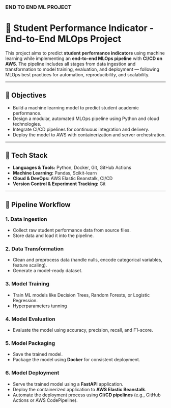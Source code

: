 ### END TO END ML PROJECT #####

# 🎯 Student Performance Indicator - End-to-End MLOps Project

This project aims to predict **student performance indicators** using machine learning while implementing an **end-to-end MLOps pipeline** with **CI/CD on AWS**. The pipeline includes all stages from data ingestion and transformation to model training, evaluation, and deployment — following MLOps best practices for automation, reproducibility, and scalability.

---

## 🚀 Objectives

- Build a machine learning model to predict student academic performance.
- Design a modular, automated MLOps pipeline using Python and cloud technologies.
- Integrate CI/CD pipelines for continuous integration and delivery.
- Deploy the model to AWS with containerization and server orchestration.

---

## 🔧 Tech Stack

- **Languages & Tools:** Python, Docker, Git, GitHub Actions
- **Machine Learning:** Pandas, Scikit-learn
- **Cloud & DevOps:** AWS Elastic Beanstalk, CI/CD
- **Version Control & Experiment Tracking:** Git

---

## 🔄 Pipeline Workflow

### 1. Data Ingestion
- Collect raw student performance data from source files.
- Store data and load it into the pipeline.

### 2. Data Transformation
- Clean and preprocess data (handle nulls, encode categorical variables, feature scaling).
- Generate a model-ready dataset.

### 3. Model Training
- Train ML models like Decision Trees, Random Forests, or Logistic Regression.
- Hyperparameters tunning

### 4. Model Evaluation
- Evaluate the model using accuracy, precision, recall, and F1-score.

### 5. Model Packaging
- Save the trained model.
- Package the model using **Docker** for consistent deployment.

### 6. Model Deployment
- Serve the trained model using a **FastAPI** application.
- Deploy the containerized application to **AWS Elastic Beanstalk**.
- Automate the deployment process using **CI/CD pipelines** (e.g., GitHub Actions or AWS CodePipeline).
